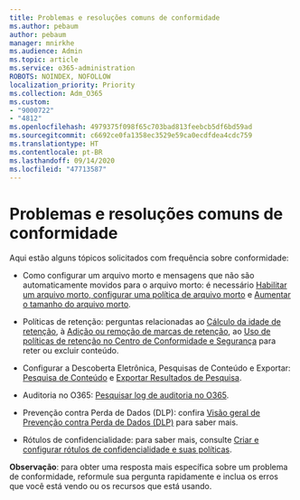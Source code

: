 ```yaml
---
title: Problemas e resoluções comuns de conformidade
ms.author: pebaum
author: pebaum
manager: mnirkhe
ms.audience: Admin
ms.topic: article
ms.service: o365-administration
ROBOTS: NOINDEX, NOFOLLOW
localization_priority: Priority
ms.collection: Adm_O365
ms.custom:
- "9000722"
- "4812"
ms.openlocfilehash: 4979375f098f65c703bad813feebcb5df6bd59ad
ms.sourcegitcommit: c6692ce0fa1358ec3529e59ca0ecdfdea4cdc759
ms.translationtype: HT
ms.contentlocale: pt-BR
ms.lasthandoff: 09/14/2020
ms.locfileid: "47713587"
---
```

# <a name="compliance-common-issues-and-resolutions"></a>Problemas e resoluções comuns de conformidade

Aqui estão alguns tópicos solicitados com frequência sobre conformidade:

- Como configurar um arquivo morto e mensagens que não são automaticamente movidos para o arquivo morto: é necessário [Habilitar um arquivo morto, configurar uma política de arquivo morto](https://docs.microsoft.com/microsoft-365/compliance/enable-archive-mailboxes?view=o365-worldwide) e [Aumentar o tamanho do arquivo morto](https://docs.microsoft.com/microsoft-365/compliance/enable-unlimited-archiving?view=o365-worldwide).

- Políticas de retenção: perguntas relacionadas ao [Cálculo da idade de retenção](https://docs.microsoft.com/exchange/security-and-compliance/messaging-records-management/retention-age), à [Adição ou remoção de marcas de retenção](https://docs.microsoft.com/exchange/security-and-compliance/messaging-records-management/add-or-remove-retention-tags), ao [Uso de políticas de retenção no Centro de Conformidade e Segurança](https://docs.microsoft.com/microsoft-365/compliance/retention-policies?view=o365-worldwide) para reter ou excluir conteúdo.

- Configurar a Descoberta Eletrônica, Pesquisas de Conteúdo e Exportar: [Pesquisa de Conteúdo](https://docs.microsoft.com/microsoft-365/compliance/search-for-content?view=o365-worldwide) e [Exportar Resultados de Pesquisa](https://docs.microsoft.com/microsoft-365/compliance/export-search-results?view=o365-worldwide).

- Auditoria no O365: [Pesquisar log de auditoria no O365](https://docs.microsoft.com/microsoft-365/compliance/search-the-audit-log-in-security-and-compliance?view=o365-worldwide).

- Prevenção contra Perda de Dados (DLP): confira [Visão geral de Prevenção contra Perda de Dados (DLP)](https://docs.microsoft.com/microsoft-365/compliance/data-loss-prevention-policies?view=o365-worldwide) para saber mais.
 
- Rótulos de confidencialidade: para saber mais, consulte [Criar e configurar rótulos de confidencialidade e suas políticas](https://docs.microsoft.com/microsoft-365/compliance/create-sensitivity-labels).

**Observação**: para obter uma resposta mais específica sobre um problema de conformidade, reformule sua pergunta rapidamente e inclua os erros que você está vendo ou os recursos que está usando.
